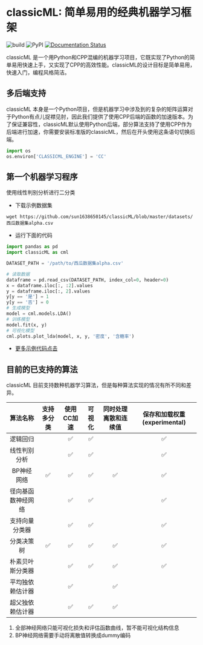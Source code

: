 # classicML: 简单易用的经典机器学习框架

![build](https://github.com/sun1638650145/classicML/workflows/build/badge.svg) ![PyPI](https://github.com/sun1638650145/classicML/workflows/PyPI/badge.svg) [![Documentation Status](https://readthedocs.org/projects/classicml/badge/?version=latest)](https://classicml.readthedocs.io/en/latest/?badge=latest)

classicML 是一个用Python和CPP混编的机器学习项目，它既实现了Python的简单易用快速上手，又实现了CPP的高效性能。classicML的设计目标是简单易用，快速入门，编程风格简洁。

## 多后端支持

classicML 本身是一个Python项目，但是机器学习中涉及到的复杂的矩阵运算对于Python有点儿捉襟见肘，因此我们提供了使用CPP后端的函数的加速版本。为了保证兼容性，classicML默认使用Python后端，部分算法支持了使用CPP作为后端进行加速，你需要安装标准版的classicML，然后在开头使用这条语句切换后端。

```python
import os
os.environ['CLASSICML_ENGINE'] = 'CC'
```

## 第一个机器学习程序

使用线性判别分析进行二分类

* 下载示例数据集

```shell
wget https://github.com/sun1638650145/classicML/blob/master/datasets/西瓜数据集alpha.csv
```

* 运行下面的代码

```python
import pandas as pd
import classicML as cml

DATASET_PATH = '/path/to/西瓜数据集alpha.csv'

# 读取数据
dataframe = pd.read_csv(DATASET_PATH, index_col=0, header=0)
x = dataframe.iloc[:, :2].values
y = dataframe.iloc[:, 2].values
y[y == '是'] = 1
y[y == '否'] = 0
# 生成模型
model = cml.models.LDA()
# 训练模型
model.fit(x, y)
# 可视化模型
cml.plots.plot_lda(model, x, y, '密度', '含糖率')
```

* [更多示例代码点击](https://github.com/sun1638650145/classicML/tree/master/examples)

## 目前的已支持的算法

classicML 目前支持数种机器学习算法，但是每种算法实现的情况有所不同和差异。

|      算法名称      | 支持多分类 | 使用CC加速 | 可视化 | 同时处理离散和连续值 | 保存和加载权重(experimental) |
| :----------------: | :--------: | :--------: | :----: | :------------------: | :--------------------------: |
|      逻辑回归      |            |     ✅      |   ✅    |                      |              ✅               |
|    线性判别分析    |            |     ✅      |   ✅    |                      |              ✅               |
|     BP神经网络     |     ✅      |     ✅      |   ✅    |          ✅           |              ✅               |
| 径向基函数神经网络 |            |     ✅      |   ✅    |                      |              ✅               |
|   支持向量分类器   |            |     ✅      |   ✅    |                      |              ✅               |
|     分类决策树     |     ✅      |     ✅      |   ✅    |          ✅           |              ✅               |
|  朴素贝叶斯分类器  |            |     ✅      |   ✅    |          ✅           |              ✅               |
|  平均独依赖估计器  |            |     ✅      |        |          ✅           |                              |
|  超父独依赖估计器  |            |     ✅      |   ✅    |          ✅           |                              |

1. 全部神经网络只能可视化损失和评估函数曲线，暂不能可视化结构信息
2. BP神经网络需要手动将离散值转换成dummy编码